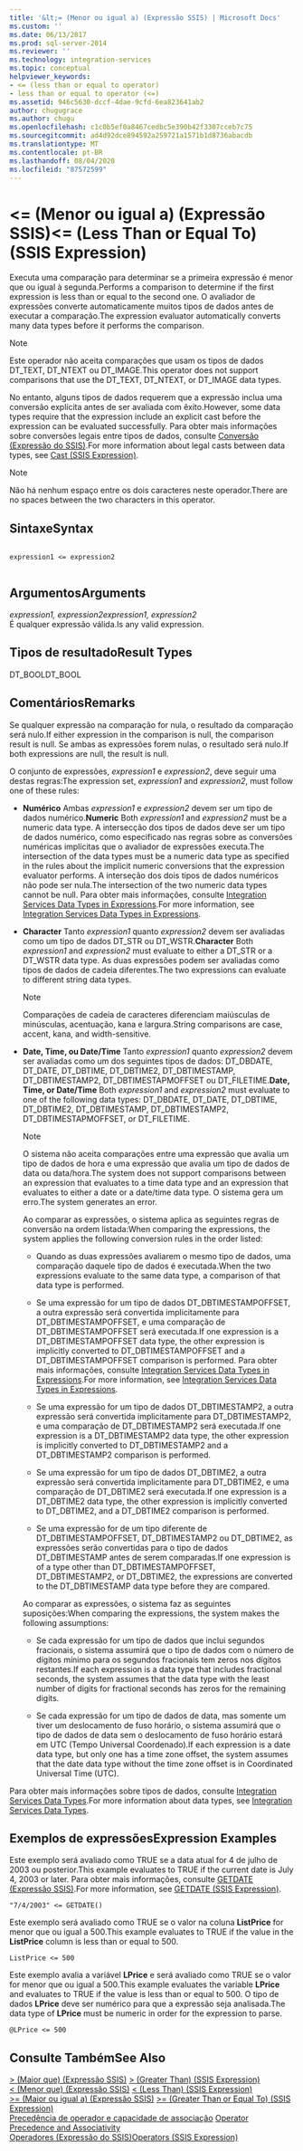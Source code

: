 ```yaml
---
title: '&lt;= (Menor ou igual a) (Expressão SSIS) | Microsoft Docs'
ms.custom: ''
ms.date: 06/13/2017
ms.prod: sql-server-2014
ms.reviewer: ''
ms.technology: integration-services
ms.topic: conceptual
helpviewer_keywords:
- <= (less than or equal to operator)
- less than or equal to operator (<=)
ms.assetid: 946c5630-dccf-4dae-9cfd-6ea823641ab2
author: chugugrace
ms.author: chugu
ms.openlocfilehash: c1c0b5ef0a8467cedbc5e390b42f3307cceb7c75
ms.sourcegitcommit: ad4d92dce894592a259721a1571b1d8736abacdb
ms.translationtype: MT
ms.contentlocale: pt-BR
ms.lasthandoff: 08/04/2020
ms.locfileid: "87572599"
---
```

# <a name="lt-less-than-or-equal-to-ssis-expression"></a><span data-ttu-id="74169-102">&lt;= (Menor ou igual a) (Expressão SSIS)</span><span class="sxs-lookup"><span data-stu-id="74169-102">&lt;= (Less Than or Equal To) (SSIS Expression)</span></span>
  <span data-ttu-id="74169-103">Executa uma comparação para determinar se a primeira expressão é menor que ou igual à segunda.</span><span class="sxs-lookup"><span data-stu-id="74169-103">Performs a comparison to determine if the first expression is less than or equal to the second one.</span></span> <span data-ttu-id="74169-104">O avaliador de expressões converte automaticamente muitos tipos de dados antes de executar a comparação.</span><span class="sxs-lookup"><span data-stu-id="74169-104">The expression evaluator automatically converts many data types before it performs the comparison.</span></span>  
  
> [!NOTE]  
>  <span data-ttu-id="74169-105">Este operador não aceita comparações que usam os tipos de dados DT_TEXT, DT_NTEXT ou DT_IMAGE.</span><span class="sxs-lookup"><span data-stu-id="74169-105">This operator does not support comparisons that use the DT_TEXT, DT_NTEXT, or DT_IMAGE data types.</span></span>  
  
 <span data-ttu-id="74169-106">No entanto, alguns tipos de dados requerem que a expressão inclua uma conversão explícita antes de ser avaliada com êxito.</span><span class="sxs-lookup"><span data-stu-id="74169-106">However, some data types require that the expression include an explicit cast before the expression can be evaluated successfully.</span></span> <span data-ttu-id="74169-107">Para obter mais informações sobre conversões legais entre tipos de dados, consulte [Conversão &#40;Expressão do SSIS&#41;](cast-ssis-expression.md).</span><span class="sxs-lookup"><span data-stu-id="74169-107">For more information about legal casts between data types, see [Cast &#40;SSIS Expression&#41;](cast-ssis-expression.md).</span></span>  
  
> [!NOTE]  
>  <span data-ttu-id="74169-108">Não há nenhum espaço entre os dois caracteres neste operador.</span><span class="sxs-lookup"><span data-stu-id="74169-108">There are no spaces between the two characters in this operator.</span></span>  
  
## <a name="syntax"></a><span data-ttu-id="74169-109">Sintaxe</span><span class="sxs-lookup"><span data-stu-id="74169-109">Syntax</span></span>  
  
```  
  
expression1 <= expression2  
  
```  
  
## <a name="arguments"></a><span data-ttu-id="74169-110">Argumentos</span><span class="sxs-lookup"><span data-stu-id="74169-110">Arguments</span></span>  
 <span data-ttu-id="74169-111">*expression1, expression2*</span><span class="sxs-lookup"><span data-stu-id="74169-111">*expression1, expression2*</span></span>  
 <span data-ttu-id="74169-112">É qualquer expressão válida.</span><span class="sxs-lookup"><span data-stu-id="74169-112">Is any valid expression.</span></span>  
  
## <a name="result-types"></a><span data-ttu-id="74169-113">Tipos de resultado</span><span class="sxs-lookup"><span data-stu-id="74169-113">Result Types</span></span>  
 <span data-ttu-id="74169-114">DT_BOOL</span><span class="sxs-lookup"><span data-stu-id="74169-114">DT_BOOL</span></span>  
  
## <a name="remarks"></a><span data-ttu-id="74169-115">Comentários</span><span class="sxs-lookup"><span data-stu-id="74169-115">Remarks</span></span>  
 <span data-ttu-id="74169-116">Se qualquer expressão na comparação for nula, o resultado da comparação será nulo.</span><span class="sxs-lookup"><span data-stu-id="74169-116">If either expression in the comparison is null, the comparison result is null.</span></span> <span data-ttu-id="74169-117">Se ambas as expressões forem nulas, o resultado será nulo.</span><span class="sxs-lookup"><span data-stu-id="74169-117">If both expressions are null, the result is null.</span></span>  
  
 <span data-ttu-id="74169-118">O conjunto de expressões, *expression1* e *expression2*, deve seguir uma destas regras:</span><span class="sxs-lookup"><span data-stu-id="74169-118">The expression set, *expression1* and *expression2*, must follow one of these rules:</span></span>  
  
-   <span data-ttu-id="74169-119">**Numérico** Ambas *expression1* e *expression2* devem ser um tipo de dados numérico.</span><span class="sxs-lookup"><span data-stu-id="74169-119">**Numeric** Both *expression1* and *expression2* must be a numeric data type.</span></span> <span data-ttu-id="74169-120">A intersecção dos tipos de dados deve ser um tipo de dados numérico, como especificado nas regras sobre as conversões numéricas implícitas que o avaliador de expressões executa.</span><span class="sxs-lookup"><span data-stu-id="74169-120">The intersection of the data types must be a numeric data type as specified in the rules about the implicit numeric conversions that the expression evaluator performs.</span></span> <span data-ttu-id="74169-121">A interseção dos dois tipos de dados numéricos não pode ser nula.</span><span class="sxs-lookup"><span data-stu-id="74169-121">The intersection of the two numeric data types cannot be null.</span></span> <span data-ttu-id="74169-122">Para obter mais informações, consulte [Integration Services Data Types in Expressions](integration-services-data-types-in-expressions.md).</span><span class="sxs-lookup"><span data-stu-id="74169-122">For more information, see [Integration Services Data Types in Expressions](integration-services-data-types-in-expressions.md).</span></span>  
  
-   <span data-ttu-id="74169-123">**Character** Tanto *expression1* quanto *expression2* devem ser avaliadas como um tipo de dados DT_STR ou DT_WSTR.</span><span class="sxs-lookup"><span data-stu-id="74169-123">**Character** Both *expression1* and *expression2* must evaluate to either a DT_STR or a DT_WSTR data type.</span></span> <span data-ttu-id="74169-124">As duas expressões podem ser avaliadas como tipos de dados de cadeia diferentes.</span><span class="sxs-lookup"><span data-stu-id="74169-124">The two expressions can evaluate to different string data types.</span></span>  
  
    > [!NOTE]  
    >  <span data-ttu-id="74169-125">Comparações de cadeia de caracteres diferenciam maiúsculas de minúsculas, acentuação, kana e largura.</span><span class="sxs-lookup"><span data-stu-id="74169-125">String comparisons are case, accent, kana, and width-sensitive.</span></span>  
  
-   <span data-ttu-id="74169-126">**Date, Time, ou Date/Time** Tanto *expression1* quanto *expression2* devem ser avaliadas como um dos seguintes tipos de dados: DT_DBDATE, DT_DATE, DT_DBTIME, DT_DBTIME2, DT_DBTIMESTAMP, DT_DBTIMESTAMP2, DT_DBTIMESTAPMOFFSET ou DT_FILETIME.</span><span class="sxs-lookup"><span data-stu-id="74169-126">**Date, Time, or Date/Time** Both *expression1* and *expression2* must evaluate to one of the following data types: DT_DBDATE, DT_DATE, DT_DBTIME, DT_DBTIME2, DT_DBTIMESTAMP, DT_DBTIMESTAMP2, DT_DBTIMESTAPMOFFSET, or DT_FILETIME.</span></span>  
  
    > [!NOTE]  
    >  <span data-ttu-id="74169-127">O sistema não aceita comparações entre uma expressão que avalia um tipo de dados de hora e uma expressão que avalia um tipo de dados de data ou data/hora.</span><span class="sxs-lookup"><span data-stu-id="74169-127">The system does not support comparisons between an expression that evaluates to a time data type and an expression that evaluates to either a date or a date/time data type.</span></span> <span data-ttu-id="74169-128">O sistema gera um erro.</span><span class="sxs-lookup"><span data-stu-id="74169-128">The system generates an error.</span></span>  
  
     <span data-ttu-id="74169-129">Ao comparar as expressões, o sistema aplica as seguintes regras de conversão na ordem listada:</span><span class="sxs-lookup"><span data-stu-id="74169-129">When comparing the expressions, the system applies the following conversion rules in the order listed:</span></span>  
  
    -   <span data-ttu-id="74169-130">Quando as duas expressões avaliarem o mesmo tipo de dados, uma comparação daquele tipo de dados é executada.</span><span class="sxs-lookup"><span data-stu-id="74169-130">When the two expressions evaluate to the same data type, a comparison of that data type is performed.</span></span>  
  
    -   <span data-ttu-id="74169-131">Se uma expressão for um tipo de dados DT_DBTIMESTAMPOFFSET, a outra expressão será convertida implicitamente para DT_DBTIMESTAMPOFFSET, e uma comparação de DT_DBTIMESTAMPOFFSET será executada.</span><span class="sxs-lookup"><span data-stu-id="74169-131">If one expression is a DT_DBTIMESTAMPOFFSET data type, the other expression is implicitly converted to DT_DBTIMESTAMPOFFSET and a DT_DBTIMESTAMPOFFSET comparison is performed.</span></span> <span data-ttu-id="74169-132">Para obter mais informações, consulte [Integration Services Data Types in Expressions](integration-services-data-types-in-expressions.md).</span><span class="sxs-lookup"><span data-stu-id="74169-132">For more information, see [Integration Services Data Types in Expressions](integration-services-data-types-in-expressions.md).</span></span>  
  
    -   <span data-ttu-id="74169-133">Se uma expressão for um tipo de dados DT_DBTIMESTAMP2, a outra expressão será convertida implicitamente para DT_DBTIMESTAMP2, e uma comparação de DT_DBTIMESTAMP2 será executada.</span><span class="sxs-lookup"><span data-stu-id="74169-133">If one expression is a DT_DBTIMESTAMP2 data type, the other expression is implicitly converted to DT_DBTIMESTAMP2 and a DT_DBTIMESTAMP2 comparison is performed.</span></span>  
  
    -   <span data-ttu-id="74169-134">Se uma expressão for um tipo de dados DT_DBTIME2, a outra expressão será convertida implicitamente para DT_DBTIME2, e uma comparação de DT_DBTIME2 será executada.</span><span class="sxs-lookup"><span data-stu-id="74169-134">If one expression is a DT_DBTIME2 data type, the other expression is implicitly converted to DT_DBTIME2, and a DT_DBTIME2 comparison is performed.</span></span>  
  
    -   <span data-ttu-id="74169-135">Se uma expressão for de um tipo diferente de DT_DBTIMESTAMPOFFSET, DT_DBTIMESTAMP2 ou DT_DBTIME2, as expressões serão convertidas para o tipo de dados DT_DBTIMESTAMP antes de serem comparadas.</span><span class="sxs-lookup"><span data-stu-id="74169-135">If one expression is of a type other than DT_DBTIMESTAMPOFFSET, DT_DBTIMESTAMP2, or DT_DBTIME2, the expressions are converted to the DT_DBTIMESTAMP data type before they are compared.</span></span>  
  
     <span data-ttu-id="74169-136">Ao comparar as expressões, o sistema faz as seguintes suposições:</span><span class="sxs-lookup"><span data-stu-id="74169-136">When comparing the expressions, the system makes the following assumptions:</span></span>  
  
    -   <span data-ttu-id="74169-137">Se cada expressão for um tipo de dados que inclui segundos fracionais, o sistema assumirá que o tipo de dados com o número de dígitos mínimo para os segundos fracionais tem zeros nos dígitos restantes.</span><span class="sxs-lookup"><span data-stu-id="74169-137">If each expression is a data type that includes fractional seconds, the system assumes that the data type with the least number of digits for fractional seconds has zeros for the remaining digits.</span></span>  
  
    -   <span data-ttu-id="74169-138">Se cada expressão for um tipo de dados de data, mas somente um tiver um deslocamento de fuso horário, o sistema assumirá que o tipo de dados de data sem o deslocamento de fuso horário estará em UTC (Tempo Universal Coordenado).</span><span class="sxs-lookup"><span data-stu-id="74169-138">If each expression is a date data type, but only one has a time zone offset, the system assumes that the date data type without the time zone offset is in Coordinated Universal Time (UTC).</span></span>  
  
 <span data-ttu-id="74169-139">Para obter mais informações sobre tipos de dados, consulte [Integration Services Data Types](../data-flow/integration-services-data-types.md).</span><span class="sxs-lookup"><span data-stu-id="74169-139">For more information about data types, see [Integration Services Data Types](../data-flow/integration-services-data-types.md).</span></span>  
  
## <a name="expression-examples"></a><span data-ttu-id="74169-140">Exemplos de expressões</span><span class="sxs-lookup"><span data-stu-id="74169-140">Expression Examples</span></span>  
 <span data-ttu-id="74169-141">Este exemplo será avaliado como TRUE se a data atual for 4 de julho de 2003 ou posterior.</span><span class="sxs-lookup"><span data-stu-id="74169-141">This example evaluates to TRUE if the current date is July 4, 2003 or later.</span></span> <span data-ttu-id="74169-142">Para obter mais informações, consulte [GETDATE &#40;Expressão SSIS&#41;](getdate-ssis-expression.md).</span><span class="sxs-lookup"><span data-stu-id="74169-142">For more information, see [GETDATE &#40;SSIS Expression&#41;](getdate-ssis-expression.md).</span></span>  
  
```  
"7/4/2003" <= GETDATE()  
```  
  
 <span data-ttu-id="74169-143">Este exemplo será avaliado como TRUE se o valor na coluna **ListPrice** for menor que ou igual a 500.</span><span class="sxs-lookup"><span data-stu-id="74169-143">This example evaluates to TRUE if the value in the **ListPrice** column is less than or equal to 500.</span></span>  
  
```  
ListPrice <= 500  
```  
  
 <span data-ttu-id="74169-144">Este exemplo avalia a variável **LPrice** e será avaliado como TRUE se o valor for menor que ou igual a 500.</span><span class="sxs-lookup"><span data-stu-id="74169-144">This example evaluates the variable **LPrice** and evaluates to TRUE if the value is less than or equal to 500.</span></span> <span data-ttu-id="74169-145">O tipo de dados **LPrice** deve ser numérico para que a expressão seja analisada.</span><span class="sxs-lookup"><span data-stu-id="74169-145">The data type of **LPrice** must be numeric in order for the expression to parse.</span></span>  
  
```  
@LPrice <= 500  
```  
  
## <a name="see-also"></a><span data-ttu-id="74169-146">Consulte Também</span><span class="sxs-lookup"><span data-stu-id="74169-146">See Also</span></span>  
 <span data-ttu-id="74169-147">[&#62; &#40;Maior que&#41; &#40;Expressão SSIS&#41;](greater-than-ssis-expression.md) </span><span class="sxs-lookup"><span data-stu-id="74169-147">[&#62; &#40;Greater Than&#41; &#40;SSIS Expression&#41;](greater-than-ssis-expression.md) </span></span>  
 <span data-ttu-id="74169-148">[&#60; &#40;Menor que&#41; &#40;Expressão SSIS&#41;](less-than-ssis-expression.md) </span><span class="sxs-lookup"><span data-stu-id="74169-148">[&#60; &#40;Less Than&#41; &#40;SSIS Expression&#41;](less-than-ssis-expression.md) </span></span>  
 <span data-ttu-id="74169-149">[&#62;= &#40;Maior ou igual a&#41; &#40;Expressão SSIS&#41;](greater-than-or-equal-to-ssis-expression.md) </span><span class="sxs-lookup"><span data-stu-id="74169-149">[&#62;= &#40;Greater Than or Equal To&#41; &#40;SSIS Expression&#41;](greater-than-or-equal-to-ssis-expression.md) </span></span>  
 <span data-ttu-id="74169-150">[Precedência de operador e capacidade de associação](operator-precedence-and-associativity.md) </span><span class="sxs-lookup"><span data-stu-id="74169-150">[Operator Precedence and Associativity](operator-precedence-and-associativity.md) </span></span>  
 [<span data-ttu-id="74169-151">Operadores &#40;Expressão do SSIS&#41;</span><span class="sxs-lookup"><span data-stu-id="74169-151">Operators &#40;SSIS Expression&#41;</span></span>](operators-ssis-expression.md)  
  
  
